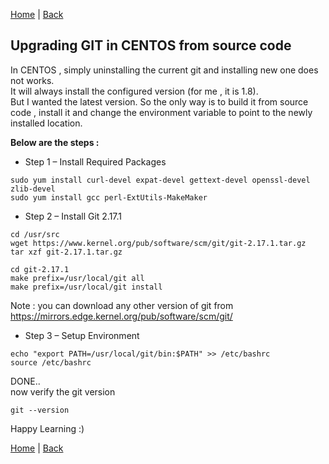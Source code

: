 [Home](https://debbiswal.github.io/Tech-BITE/) \| [Back](https://debbiswal.github.io/Tech-BITE/#git)  

## Upgrading GIT in CENTOS from source code  

In CENTOS , simply uninstalling the current git and installing new one does not works.  
It will always install the configured version (for me , it is 1.8).  
But I wanted the latest version. So the only way is to build it from source code , install it and change the environment variable to point to the newly installed location.  

**Below are the steps :**  

* Step 1 – Install Required Packages  
```shell
sudo yum install curl-devel expat-devel gettext-devel openssl-devel zlib-devel  
sudo yum install gcc perl-ExtUtils-MakeMaker  
```

* Step 2 – Install Git 2.17.1  
```shell
cd /usr/src  
wget https://www.kernel.org/pub/software/scm/git/git-2.17.1.tar.gz  
tar xzf git-2.17.1.tar.gz  

cd git-2.17.1  
make prefix=/usr/local/git all  
make prefix=/usr/local/git install  
```

Note : you can download any other version of git from https://mirrors.edge.kernel.org/pub/software/scm/git/

* Step 3 – Setup Environment  
```shell
echo "export PATH=/usr/local/git/bin:$PATH" >> /etc/bashrc  
source /etc/bashrc  
```


DONE..  
now verify the git version  
```shell
git --version
```  

Happy Learning :)  

[Home](https://debbiswal.github.io/Tech-BITE/) \| [Back](https://debbiswal.github.io/Tech-BITE/#git)  
